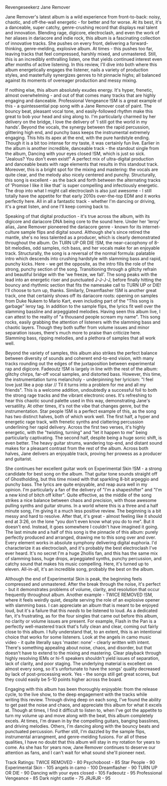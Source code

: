 Revengeseekerz
Jane Remover

Jane Remover's latest album is a wild experience from front-to-back: noisy, chaotic, and off-the-wall energetic - for better and for worse. At its best, it's a danceable, super catchy, genre-crushing record that displays real talent and innovation. Blending rage, digicore, electroclash, and even the work of her aliases in dariacore and indie rock, this album is a fascinating collection of innovative tracks. She pushes on every front, delivering a forward-thinking, genre-melding, explosive album. At times - this pushes too far, leaving tracks that feel compressed, harshly mixed, and unmastered. Still, this is an incredibly enthralling listen, one that yields continued interest even after months of active listening. In this review, I'll dive into both where this album energetically engages the listener, nails a variety of production styles, and masterfully synergizes genres to hit pinnacle highs; all balanced against its moments of overeager production and messy mixing.

If nothing else, this album absolutely exudes energy. It's hyper, frenetic, almost overwhelming - and out of that comes many tracks that are highly engaging and danceable. Professional Vengeance !SM is a great example of this - a quintessential pop song with a Jane Remover coat of paint. The bouncy beat, pleasant vocal tone, and easily-followed rhythm make this great to bob your head and sing along to. I'm particularly charmed by her delivery on the bridge, I love the delivery of 'I still got the world in my hands'. Beyond the vocals, the synergy between the rapid percussion, glittering high end, and punchy bass keeps the instrumental extremely engaging. This hits its apex at the end, with the pure hardstyle ending. Though it is a bit too intense for my taste, it was certainly fun live. Earlier in the album is another incredible, danceable track - the standout single from the album, Dancing with your eyes closed !SM, which is just so sick. "Jealous? You don't even exist!" A perfect mix of ultra-digital production and danceable beats with rage elements that results in this standout track. Moreover, this is a bright spot for the mixing and mastering: the vocals are quite clear, and the melody also nicely centered and punchy. Structurally, this song is excellent - as the back and forth between the alternating tracks of 'Promise I like it like that' is super compelling and infectiously energetic. The drop into what I might call electroclash is also just awesome - I still totally have the appetite for that early 2010s over-the-top EDM and it works perfectly here. All in all a fantastic track - whether I'm dancing or driving, it's a great listen, and one I'll keep coming back to. 

Speaking of that digital production - it's true across the album, with its digicore and dariacore DNA being core to the sound here. Under her 'leroy' alias, Jane Remover pioneered the dariacore genre - known for its internet-culture sample flips and digital sound. Although she's since retired the mantle, she's no less talented as a producer, which is clearly demonstrated throughout the album. On TURN UP OR DIE !SM, the near-cacophony of 8-bit melodies, odd samples, rich bass, and her vocals make for an enjoyable track. Structurally, the song is a reversal of the normal formula: palatable intro which descends into crushing hardstyle with slamming bass and rapid, punchy kicks. Here - we get the opposite, as the intro fills the role of the strong, punchy section of the song. Transitioning through a glitchy refrain and beautiful bridge with the 'we freeze, we fall'. The song peaks with the lead into an energetic riser and punctuated J-J-J-J, before finally hitting the bouncy and rhythmic section that fits the namesake call to TURN UP or DIE! I'll choose to turn up, thanks. Similarly, Dreamflasher !SM is another great track, one that certainly shows off its dariacore roots: opening on samples from Duke Nukem to Mario Kart, even including part of the "This song is garbage" leroy tag. In addition to the sample flips, the lyrics fit well over the slamming bassline and arpeggiated melodies. Having seen this album live, I can attest to the reality of "a thousand people scream my name". This song rocks, easily grabbing the attention of listeners with the slamming bass and chaotic layers. Though they both suffer from volume issues and minor separation issues, there's much more to praise than criticize here. Slamming bass, ripping melodies, and a plethora of samples that all work well. 

Beyond the variety of samples, this album also strikes the perfect balance between diversity of sounds and coherent end-to-end vision, with many tracks rounding out the edges of the juxtaposition between experimental rap and digicore. Fadeoutz !SM is largely in line with the rest of the album: glitchy chirps, far-off vocal samples, and distorted bass. However, this time, the instrumentation turns melancholy - underpinning her lyricism: "I feel love just like a pop star // Til it turns into a problem for me and all my friends". This is a welcome addition, undoubtedly a successful foil to both the strong rage tracks and the vibrant electronic ones. It's refreshing to hear this chaotic sound palette used in this way, demonstrating Jane's versatility. At other times, it's not the vibe that changes genre, but the instrumentation. Star people !SM is a perfect example of this, as the song has two distinct halves, both of which work well. The first half, a hyper and energetic rage track, with frenetic synths and clattering percussion underlining her rapid delivery. Across the first two verses, it's highly energetic, with the "twisting, turning" and "let it happen to me" being particularly captivating. The second half, despite being a huge sonic shift, is even better. The heavy guitar strums, wandering top-end, and distant sound makes for a pleasant contrast from the rest of the album. Across both halves, Jane delivers an enjoyable track, proving her prowess as a producer and guitarist.

She continues her excellent guitar work on Experimental Skin !SM - a strong candidate for best song on the album. That guitar tone sounds straight off of Ghostholding, but this time mixed with that sparkling 8-bit arpeggio and punchy bass. The lyrics are quite enjoyable, and reap aura well in my opinion. I'm particularly a fan of the delivery of "I'm a shapeshifter" and "I'm a new kind of bitch off kilter". Quite effective, as the middle of the song strikes a nice balance between chaos and precision, with those awesome pulling synths and guitar strums. In a world where this is a three and a half minute song, I'm giving it a much less positive review. The beginning is a bit messy and hard to resolve. After that, it's great - almost feeling like it should end at 3:26, on the lone "you don't even know what you do to me". But it doesn't end. Instead, it goes somewhere I couldn't have imagined it going. The last minute and a half of this song is the pinnacle of this album: purely perfectly produced and arranged, drawing me to this song over and over. Every element works in absolute symphony delivering digital euphoria. I'd characterize it as electroclash, and it's probably the best electroclash I've ever heard. It's no secret I'm a huge 2hollis fan, and this has the same mix of slamming bass, huge drops, arpeggiated synths, punchy percussion, and catchy sound that makes his music compelling. Here, it's turned up to eleven. All-in-all, it's an incredible song, probably the best on the album.

Although the end of Experimental Skin is peak, the beginning feels compressed and unmastered. After the break through the noise, it's perfect - but it demonstrates problems of volume, clarity, and resolution that occur frequently throughout album. Another example - TWICE REMOVED !SM, where it feels weirdly quiet, despite serving the role of an explosive opener with slamming bass.  I can appreciate an album that is meant to be enjoyed loud, but it's a failure that this *needs* to be listened to loud. As a dedicated fan, it's frustrating, as for the four singles that came out before this album, no clarity or volume issues are present. For example, Flash in the Pan is a perfectly well-mastered track that's fully clean and clear, coming out fairly close to this album. I fully understand that, to an extent, this is an intentional choice that works for some listeners. Look at the angels in camo music video - it quite literally says 'master: none' - clearly written with intent. There's something appealing about noise, chaos, and disorder, but that doesn't have to extend to the mixing and mastering. Clear playback through highly resolving IEMs or hi-fi speakers shouldn't yield issues of separation, lack of clarity, and poor staging. The underlying material is excellent on almost every song, so it's unfortunate to have the songs' quality decreased by lack of post-processing work. Yes - the songs still get great scores, but they could easily be 5-10 points higher across the board. 

Engaging with this album has been thoroughly enjoyable: from the release cycle, to the live show, to the deep engagement with the tracks while writing this review. Through diving deep on each song, I've found the ability to get past the noise and chaos, and appreciate this album for what it excels at. Though at times, I find it difficult to listen to, when I've got the appetite to turn my volume up and move along with the beat, this album completely excels. At times, I'm drawn in by the compelling guitars, banging basslines, and driving melodies. Others, I'm dancing along with the bouncy beats and punctuated percussion. Further still, I'm dazzled by the sample flips, instrumental arrangment, and genre-melding fusions. For all of these qualities, I have no doubt that this album will stay in my rotation for years to come. As she has for years now, Jane Remover continues to deserve our attention as fans, and I can't wait for what sound she'll pioneer next. 

Track Ratings:
TWICE REMOVED - 80
Psychoboost - 85
Star People - 90
Experimental Skin - 105
angels in camo - 100
Dreamflasher - 90
TURN UP OR DIE - 90
Dancing with your eyes closed - 105
Fadeoutz - 95
Professional Vengeance - 85
Dark night castle - 75
JRJRJR - 95